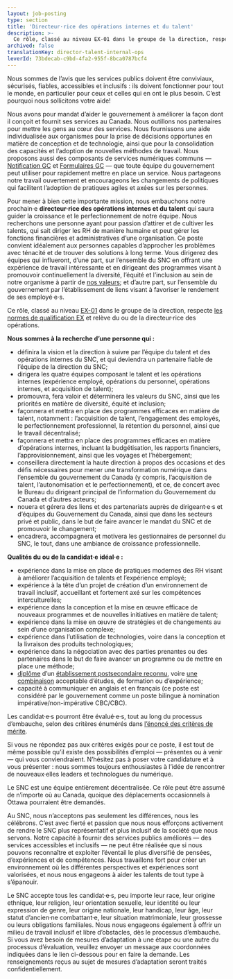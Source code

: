 ```yaml
---
layout: job-posting
type: section
title: 'Directeur·rice des opérations internes et du talent'
description: >-
  Ce rôle, classé au niveau EX-01 dans le groupe de la direction, respecte les normes de qualification EX et relève du ou de la directeur·rice des opérations. 
archived: false
translationKey: director-talent-internal-ops
leverId: 73bdecab-c9bd-4fa2-955f-8bca0787bcf4
---
```


Nous sommes de l’avis que les services publics doivent être conviviaux, sécurisés, fiables, accessibles et inclusifs : ils doivent fonctionner pour tout le monde, en particulier pour ceux et celles qui en ont le plus besoin. C’est pourquoi nous sollicitons votre aide!
 
Nous avons pour mandat d’aider le gouvernement à améliorer la façon dont il conçoit et fournit ses services au Canada. Nous outillons nos partenaires pour mettre les gens au cœur des services. Nous fournissons une aide individualisée aux organismes pour la prise de décisions opportunes en matière de conception et de technologie, ainsi que pour la consolidation des capacités et l’adoption de nouvelles méthodes de travail. Nous proposons aussi des composants de services numériques communs — [Notification GC](https://notification.canada.ca) et [Formulaires GC](https://forms-formulaires.alpha.canada.ca/fr/welcome-bienvenue) — que toute équipe du gouvernement peut utiliser pour rapidement mettre en place un service. Nous partageons notre travail ouvertement et encourageons les changements de politiques qui facilitent l’adoption de pratiques agiles et axées sur les personnes.
 
Pour mener à bien cette importante mission, nous embauchons notre prochain·e **directeur·rice des opérations internes et du talent** qui saura guider la croissance et le perfectionnement de notre équipe. Nous recherchons une personne ayant pour passion d’attirer et de cultiver les talents, qui sait diriger les RH de manière humaine et peut gérer les fonctions financières et administratives d’une organisation. Ce poste convient idéalement aux personnes capables d’approcher les problèmes avec ténacité et de trouver des solutions à long terme. Vous dirigerez des équipes qui influeront, d’une part, sur l’ensemble du SNC en offrant une expérience de travail intéressante et en dirigeant des programmes visant à promouvoir continuellement la diversité, l’équité et l’inclusion au sein de notre organisme à partir de [nos valeurs](https://numerique.canada.ca/nos-valeurs/); et d’autre part, sur l’ensemble du gouvernement par l’établissement de liens visant à favoriser le rendement de ses employé·e·s.

Ce rôle, classé au niveau [EX-01](https://www.canada.ca/fr/secretariat-conseil-tresor/services/remuneration/taux-remuneration/taux-remuneration-employes-non-representes-exclus-niveaux-superieurs.html) dans le groupe de la direction, respecte [les normes de qualification EX](https://www.canada.ca/fr/secretariat-conseil-tresor/services/dotation/normes-qualification/centrale.html) et relève du ou de la directeur·rice des opérations. 

**Nous sommes à la recherche d’une personne qui :**

- définira la vision et la direction à suivre par l’équipe du talent et des opérations internes du SNC, et qui deviendra un partenaire fiable de l’équipe de la direction du SNC;
- dirigera les quatre équipes composant le talent et les opérations internes (expérience employé, opérations du personnel, opérations internes, et acquisition de talent);
- promouvra, fera valoir et déterminera les valeurs du SNC, ainsi que les priorités en matière de diversité, équité et inclusion;
- façonnera et mettra en place des programmes efficaces en matière de talent, notamment : l’acquisition de talent, l’engagement des employés, le perfectionnement professionnel, la rétention du personnel, ainsi que le travail décentralisé;
- façonnera et mettra en place des programmes efficaces en matière d’opérations internes, incluant la budgétisation, les rapports financiers, l’approvisionnement, ainsi que les voyages et l’hébergement;
- conseillera directement la haute direction à propos des occasions et des défis nécessaires pour mener une transformation numérique dans l’ensemble du gouvernement du Canada (y compris, l’acquisition de talent, l’autonomisation et le perfectionnement), et ce, de concert avec le Bureau du dirigeant principal de l’information du Gouvernement du Canada et d’autres acteurs; 
- nouera et gérera des liens et des partenariats auprès de dirigeant·e·s et d’équipes du Gouvernement du Canada, ainsi que dans les secteurs privé et public, dans le but de faire avancer le mandat du SNC et de promouvoir le changement;
- encadrera, accompagnera et motivera les gestionnaires de personnel du SNC, le tout, dans une ambiance de croissance professionnelle.

**Qualités du ou de la candidat·e idéal·e :**

- expérience dans la mise en place de pratiques modernes des RH visant à améliorer l’acquisition de talents et l’expérience employé;
- expérience à la tête d’un projet de création d’un environnement de travail inclusif, accueillant et fortement axé sur les compétences interculturelles; 
- expérience dans la conception et la mise en œuvre efficace de nouveaux programmes et de nouvelles initiatives en matière de talent; 
- expérience dans la mise en œuvre de stratégies et de changements au sein d’une organisation complexe; 
- expérience dans l’utilisation de technologies, voire dans la conception et la livraison des produits technologiques;
- expérience dans la négociation avec des parties prenantes ou des partenaires dans le but de faire avancer un programme ou de mettre en place une méthode;
- [diplôme](https://www.canada.ca/fr/secretariat-conseil-tresor/services/dotation/normes-qualification/centrale.html) d’un [établissement postsecondaire reconnu](https://www.canada.ca/fr/secretariat-conseil-tresor/services/dotation/normes-qualification/centrale.html), voire [une combinaison](https://www.canada.ca/fr/secretariat-conseil-tresor/services/dotation/normes-qualification/centrale.html) acceptable d’études, de formation ou d’expérience;
- capacité à communiquer en anglais et en français (ce poste est considéré par le gouvernement comme un poste bilingue à nomination impérative/non-impérative CBC/CBC).

Les candidat·e·s pourront être évalué·e·s, tout au long du processus d’embauche, selon des critères énumérés dans [l’énoncé des critères de mérite](https://numerique.canada.ca/enonce-des-criteres-de-merite-ex1/). 

Si vous ne répondez pas aux critères exigés pour ce poste, il est tout de même possible qu’il existe des possibilités d’emploi — présentes ou à venir — qui vous conviendraient. N’hésitez pas à poser votre candidature et à vous présenter : nous sommes toujours enthousiastes à l’idée de rencontrer de nouveaux·elles leaders et technologues du numérique.   

Le SNC est une équipe entièrement décentralisée. Ce rôle peut être assumé de n’importe où au Canada, quoique des déplacements occasionnels à Ottawa pourraient être demandés.

Au SNC, nous n’acceptons pas seulement les différences, nous les célébrons. C’est avec fierté et passion que nous nous efforçons activement de rendre le SNC plus représentatif et plus inclusif de la société que nous servons. Notre capacité à fournir des services publics améliorés — des services accessibles et inclusifs — ne peut être réalisée que si nous pouvons reconnaître et exploiter l’éventail le plus diversifié de pensées, d’expériences et de compétences. Nous travaillons fort pour créer un environnement où les différentes perspectives et expériences sont valorisées, et nous nous engageons à aider les talents de tout type à s’épanouir.

Le SNC accepte tous les candidat·e·s, peu importe leur race, leur origine ethnique, leur religion, leur orientation sexuelle, leur identité ou leur expression de genre, leur origine nationale, leur handicap, leur âge, leur statut d’ancien·ne combattant·e, leur situation matrimoniale, leur grossesse ou leurs obligations familiales. Nous nous engageons également à offrir un milieu de travail inclusif et libre d’obstacles, dès le processus d’embauche. Si vous avez besoin de mesures d’adaptation à une étape ou une autre du processus d’évaluation, veuillez envoyer un message aux coordonnées indiquées dans le lien ci-dessous pour en faire la demande. Les renseignements reçus au sujet de mesures d’adaptation seront traités confidentiellement.

